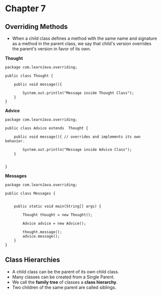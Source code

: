 # Chapter 7

## Overriding Methods

-   When a child class defines a method with the same name and signature as a method in the parent class, we say that child's version overrides the parent's version in favor of its own.

**Thought**

```aidl
package com.learnJava.overriding;

public class Thought {

    public void message(){

        System.out.println("Message inside Thought Class");
    }
}

```

**Advice**

```aidl
package com.learnJava.overriding;

public class Advice extends  Thought {

    public void message(){ // overrides and implements its own behavior.

        System.out.println("Message inside Advice Class");
    }


}
```

**Messages**
```aidl
package com.learnJava.overriding;

public class Messages {


    public static void main(String[] args) {

        Thought thought = new Thought();

        Advice advice = new Advice();

        thought.message();
        advice.message();
    }
}

```

## Class Hierarchies

-   A child class can be the parent of its own child class.
-   Many classes can be created from a Single Parent. 
-   We call the **family tree** of classes a **class hierarchy**.
-   Two children of the same parent are called siblings.
